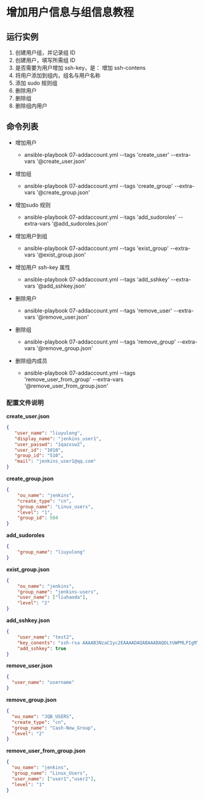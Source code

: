 # 增加用户信息与组信息教程

## 运行实例

1. 创建用户组，并记录组 ID
2. 创建用户，填写所需组 ID
3. 是否需要为用户增加 ssh-key，是： 增加 ssh-contens
4. 将用户添加到组内，组名与用户名称
5. 添加 sudo 规则组
6. 删除用户
7. 删除组
8. 删除组内用户

## 命令列表

- 增加用户
    - ansible-playbook 07-addaccount.yml --tags 'create_user' --extra-vars '@create_user.json'

- 增加组
    - ansible-playbook 07-addaccount.yml --tags 'create_group' --extra-vars '@create_group.json'

- 增加sudo 规则
    - ansible-playbook 07-addaccount.yml --tags 'add_sudoroles' --extra-vars '@add_sudoroles.json'

- 增加用户到组
    - ansible-playbook 07-addaccount.yml --tags 'exist_group' --extra-vars '@exist_group.json'

- 增加用户 ssh-key 属性
    - ansible-playbook 07-addaccount.yml --tags 'add_sshkey' --extra-vars '@add_sshkey.json'
    
- 删除用户
    - ansible-playbook 07-addaccount.yml --tags 'remove_user' --extra-vars '@remove_user.json'
    
- 删除组
    - ansible-playbook 07-addaccount.yml --tags 'remove_group' --extra-vars '@remove_group.json'
    
- 删除组内成员
    - ansible-playbook 07-addaccount.yml --tags 'remove_user_from_group' --extra-vars '@remove_user_from_group.json'
    
 ### 配置文件说明
 
**create_user.json**

 ```json
{
    "user_name": "liuyulong",
    "display_name": "jenkins_user1",
    "user_passwd": "1qazxsw2",
    "user_id": "1010",
    "group_id": "510",
    "mail": "jenkins_user1@qq.com"
}
```
**create_group.json**

```json
{
    "ou_name": "jenkins",
    "create_type": "cn",
    "group_name": "Linux_users",
    "level": "1",
    "group_id": 504
}
```

**add_sudoroles**

```json
{
    "group_name": "liuyulong"
}
```

**exist_group.json**

```json
{
    "ou_name": "jenkins",
    "group_name": "jenkins-users",
    "user_name": ["liuhaoda"],
    "level": "2"
}
```

**add_sshkey.json**

```json
{
    "user_name": "test2",
    "key_conents": "ssh-rsa AAAAB3NzaC1yc2EAAAADAQABAAABAQDLtUWPMLPIgMTsgLL9ee1TXkqNjeK0yWwQpnj7b7Z1jcpck+DNzeR/qPM9r/t66UuBa8zxudxVPgZV6YfvsOGHM0NpAbVGBGMOj7MSzqeUyvd8vbkS/lZ+uxYmPz22gcVnT406PPqPimixu2I6YoFN/B4Qkt0gszThv7rYKgZGiQG8RenafQUOEf7CB+Oak4rMSQFjYJPeDghTmQXYlQlMhY5GT8bTot1NglHftOloN2dyYjcbZUVtH7KxI3LDXjGFtC77msmjBpJgAagVBhUzY9/VT2pL/VYXREDVzGejZ2TLJTcCidaP7lMin+99sBSpwH/5aL5FynsRUDfhAD1D yuloong@YuLoongdeMacBook-Pro.local",
    "add_sshkey": true
}
```

**remove_user.json**

```json
{
  "user_name": "username"
}
```

**remove_group.json**

```json
{
  "ou_name": "JQB_USERS",
  "create_type": "cn",
  "group_name": "Cash-Now_Group",
  "level": "2"
}
```

**remove_user_from_group.json**

```json
{
  "ou_name": "jenkins",
  "group_name": "Linux_Users",
  "user_name": ["user1","user2"],
  "level": "1"
}
```